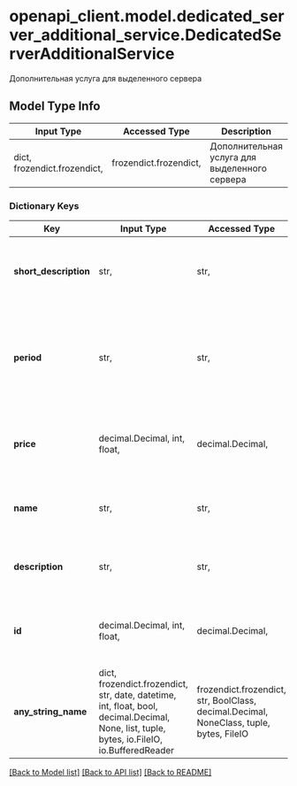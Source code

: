 # openapi_client.model.dedicated_server_additional_service.DedicatedServerAdditionalService

Дополнительная услуга для выделенного сервера

## Model Type Info
Input Type | Accessed Type | Description | Notes
------------ | ------------- | ------------- | -------------
dict, frozendict.frozendict,  | frozendict.frozendict,  | Дополнительная услуга для выделенного сервера | 

### Dictionary Keys
Key | Input Type | Accessed Type | Description | Notes
------------ | ------------- | ------------- | ------------- | -------------
**short_description** | str,  | str,  | Краткое описание дополнительной услуги выделенного сервера. | 
**period** | str,  | str,  | Период оплаты. | must be one of ["P1D", "P1M", "P3M", "P6M", "P1Y", "forever", ] 
**price** | decimal.Decimal, int, float,  | decimal.Decimal,  | Стоимость (в рублях) дополнительной услуги для выделенного сервера. | 
**name** | str,  | str,  | Уникально имя дополнительной услуги выделенного сервера. | 
**description** | str,  | str,  | Описание дополнительной услуги выделенного сервера. | 
**id** | decimal.Decimal, int, float,  | decimal.Decimal,  | Уникальный идентификатор дополнительной услуги для выделенного сервера. | 
**any_string_name** | dict, frozendict.frozendict, str, date, datetime, int, float, bool, decimal.Decimal, None, list, tuple, bytes, io.FileIO, io.BufferedReader | frozendict.frozendict, str, BoolClass, decimal.Decimal, NoneClass, tuple, bytes, FileIO | any string name can be used but the value must be the correct type | [optional]

[[Back to Model list]](../../README.md#documentation-for-models) [[Back to API list]](../../README.md#documentation-for-api-endpoints) [[Back to README]](../../README.md)

